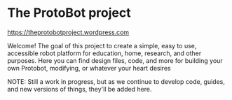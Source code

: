 # The ProtoBot project

https://theprotobotproject.wordpress.com

Welcome! The goal of this project to create a simple, easy to use, accessible robot platform for education, home, research, and other purposes. Here you can find design files, code, and more for building your own Protobot, modifying, or whatever your heart desires


NOTE: Still a work in progress, but as we continue to develop code, guides, and new versions of things, they'll be added here.
